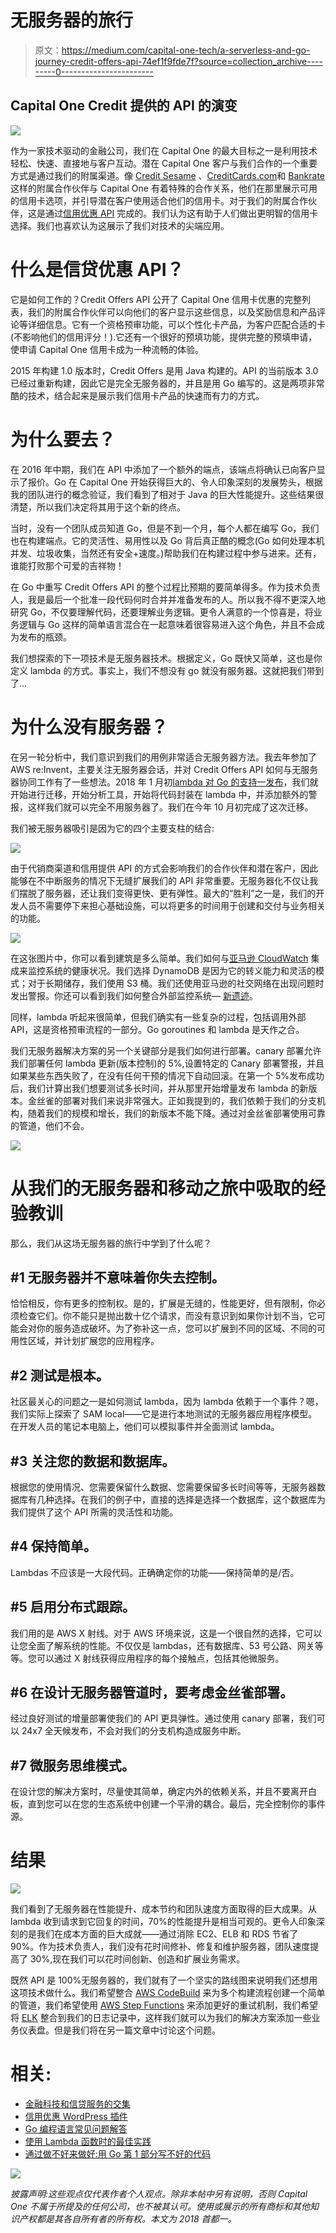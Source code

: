 # 无服务器的旅行

> 原文：<https://medium.com/capital-one-tech/a-serverless-and-go-journey-credit-offers-api-74ef1f9fde7f?source=collection_archive---------0----------------------->

## Capital One Credit 提供的 API 的演变

![](img/f2700ec18aef1dd966b7a664ce862b5d.png)

作为一家技术驱动的金融公司，我们在 Capital One 的最大目标之一是利用技术轻松、快速、直接地与客户互动。潜在 Capital One 客户与我们合作的一个重要方式是通过我们的附属渠道。像 [Credit Sesame](https://developer.capitalone.com/case-studies/CreditOffersAPI-CreditSesame/) 、[CreditCards.com](https://developer.capitalone.com/case-studies/CreditOffersAPI-CreditCards/)和 [Bankrate](https://developer.capitalone.com/case-studies/Bankrate-Case-Study/) 这样的附属合作伙伴与 Capital One 有着特殊的合作关系，他们在那里展示可用的信用卡选项，并引导潜在客户使用适合他们的信用卡。对于我们的附属合作伙伴，这是通过[信用优惠 API](https://developer.capitalone.com/products/credit-offers/homepage/) 完成的。我们认为这有助于人们做出更明智的信用卡选择。我们也喜欢认为这展示了我们对技术的尖端应用。

# 什么是信贷优惠 API？

它是如何工作的？Credit Offers API 公开了 Capital One 信用卡优惠的完整列表，我们的附属合作伙伴可以向他们的客户显示这些信息，以及奖励信息和产品评论等详细信息。它有一个资格预审功能，可以个性化卡产品，为客户匹配合适的卡(不影响他们的信用评分！).它还有一个很好的预填功能，提供完整的预填申请，使申请 Capital One 信用卡成为一种流畅的体验。

2015 年构建 1.0 版本时，Credit Offers 是用 Java 构建的。API 的当前版本 3.0 已经过重新构建，因此它是完全无服务器的，并且是用 Go 编写的。这是两项非常酷的技术，结合起来是展示我们信用卡产品的快速而有力的方式。

# 为什么要去？

在 2016 年中期，我们在 API 中添加了一个额外的端点，该端点将确认已向客户显示了报价。Go 在 Capital One 开始获得巨大的、令人印象深刻的发展势头，根据我的团队进行的概念验证，我们看到了相对于 Java 的巨大性能提升。这些结果很清楚，所以我们决定将其用于这个新的终点。

当时，没有一个团队成员知道 Go，但是不到一个月，每个人都在编写 Go，我们也在构建端点。它的灵活性、易用性以及 Go 背后真正酷的概念(Go 如何处理本机并发、垃圾收集，当然还有安全+速度。)帮助我们在构建过程中参与进来。还有，谁能打败那个可爱的吉祥物！

在 Go 中重写 Credit Offers API 的整个过程比预期的要简单得多。作为技术负责人，我是最后一个批准一段代码何时合并并准备发布的人。所以我不得不更深入地研究 Go，不仅要理解代码，还要理解业务逻辑。更令人满意的一个惊喜是，将业务逻辑与 Go 这样的简单语言混合在一起意味着很容易进入这个角色，并且不会成为发布的瓶颈。

我们想探索的下一项技术是无服务器技术。根据定义，Go 既快又简单，这也是你定义 lambda 的方式。事实上，我们不想没有 go 就没有服务器。这就把我们带到了…

# 为什么没有服务器？

在另一轮分析中，我们意识到我们的用例非常适合无服务器方法。我去年参加了 AWS re:Invent，主要关注无服务器会话，并对 Credit Offers API 如何与无服务器协同工作有了一些想法。2018 年 1 月初[lambda 对 Go 的支持一发布](https://aws.amazon.com/blogs/compute/announcing-go-support-for-aws-lambda/)，我们就开始进行迁移，开始分析工具，开始将代码封装在 lambda 中，并添加额外的警报，这样我们就可以完全不用服务器了。我们在今年 10 月初完成了这次迁移。

我们被无服务器吸引是因为它的四个主要支柱的结合:

![](img/792632583ff5e656e32f39b7cdc32e4b.png)

由于代销商渠道和信用提供 API 的方式会影响我们的合作伙伴和潜在客户，因此能够在不中断服务的情况下无缝扩展我们的 API 非常重要。无服务器化不仅让我们摆脱了服务器，还让我们变得更快、更有弹性。最大的“胜利”之一是，我们的开发人员不需要停下来担心基础设施，可以将更多的时间用于创建和交付与业务相关的功能。

![](img/1f7f4f0d1dd81af3bb3b661a66440614.png)

在这张图片中，你可以看到建筑是多么简单。我们如何与[亚马逊 CloudWatch](https://aws.amazon.com/cloudwatch/) 集成来监控系统的健康状况。我们选择 DynamoDB 是因为它的转义能力和灵活的模式；对于长期储存，我们使用 S3 桶。我们还使用亚马逊的社交网络在出现问题时发出警报。你还可以看到我们如何整合外部监控系统— [新遗迹](https://newrelic.com/)。

同样，lambda 听起来很简单，但我们确实有一些复杂的过程，包括调用外部 API，这是资格预审流程的一部分。Go goroutines 和 lambda 是天作之合。

我们无服务器解决方案的另一个关键部分是我们如何进行部署。canary 部署允许我们部署任何 lambda 更新(版本控制)的 5%,设置特定的 Canary 部署警报，并且如果某些东西失败了，在没有任何干预的情况下自动回滚。在第一个 5%发布成功后，我们计算出我们想要测试多长时间，并从那里开始增量发布 lambda 的新版本。金丝雀的部署对我们来说非常强大。正如我提到的，我们依赖于我们的分支机构，随着我们的规模和增长，我们的新版本不能下降。通过对金丝雀部署使用可靠的管道，他们不会。

![](img/6167dd8784a8db613e06135df1545118.png)

# 从我们的无服务器和移动之旅中吸取的经验教训

那么，我们从这场无服务器的旅行中学到了什么呢？

## **#1 无服务器并不意味着你失去控制。**

恰恰相反，你有更多的控制权。是的，扩展是无缝的，性能更好，但有限制，你必须检查它们。你不能只是抛出数十亿个请求，而没有意识到如果你计划不当，它可能会对你的服务造成破坏。为了弥补这一点，您可以扩展到不同的区域、不同的可用性区域，并计划扩展您的应用程序。

## **#2 测试是根本。**

社区最关心的问题之一是如何测试 lambda，因为 lambda 依赖于一个事件？嗯，我们实际上探索了 SAM local——它是进行本地测试的无服务器应用程序模型。在开发人员的笔记本电脑上，他们可以模拟事件并全面测试 lambda。

## **#3 关注您的数据和数据库。**

根据您的使用情况、您需要保留什么数据、您需要保留多长时间等等，无服务器数据库有几种选择。在我们的例子中，直接的选择是选择一个数据库，这个数据库为我们提供了这个 API 所需的灵活性和功能。

## **#4 保持简单。**

Lambdas 不应该是一大段代码。正确确定你的功能——保持简单的是/否。

## **#5 启用分布式跟踪。**

我们用的是 AWS X 射线。对于 AWS 环境来说，这是一个很自然的选择，它可以让您全面了解系统的性能。不仅仅是 lambdas，还有数据库、53 号公路、网关等等。您可以通过 X 射线获得应用程序的每个接触点，包括其他微服务。

## **#6 在设计无服务器管道时，要考虑金丝雀部署。**

经过良好测试的增量部署使我们的 API 更具弹性。通过使用 canary 部署，我们可以 24x7 全天候发布，不会对我们的分支机构造成服务中断。

## **#7 微服务思维模式。**

在设计您的解决方案时，尽量使其简单，确定内外的依赖关系，并且不要离开白板，直到您可以在您的生态系统中创建一个平滑的耦合。最后，完全控制你的事件源。

# 结果

![](img/1b8790d28dd14a99a55883298ed22518.png)

我们看到了无服务器在性能提升、成本节约和团队速度方面取得的巨大成果。从 lambda 收到请求到它回复的时间，70%的性能提升是相当可观的。更令人印象深刻的是我们在成本方面的巨大成就——通过消除 EC2、ELB 和 RDS 节省了 90%。作为技术负责人，我们没有花时间修补、修复和维护服务器，团队速度提高了 30%,现在我们可以花时间创新、创造和扩展业务需求。

既然 API 是 100%无服务器的，我们就有了一个坚实的路线图来说明我们还想用这项技术做什么。我们希望整合 [AWS CodeBuild](https://aws.amazon.com/codebuild/) 来为多个构建流程创建一个简单的管道，我们希望使用 [AWS Step Functions](https://aws.amazon.com/step-functions/) 来添加更好的重试机制，我们希望将 [ELK](https://www.elastic.co/elk-stack) 整合到我们的日志记录中，这样我们就可以为我们的解决方案添加一些业务仪表盘。但是我们将在另一篇文章中讨论这个问题。

# 相关:

*   [金融科技和信贷服务的交集](/capital-one-tech/the-intersection-of-fintech-and-credit-offers-1c1d935d1ef4)
*   [信用优惠 WordPress 插件](/capital-one-tech/credit-offers-api-open-source-wordpress-plugin-761665ca7f2)
*   [Go 编程语言常见问题解答](https://golang.org/doc/faq)
*   [使用 Lambda 函数时的最佳实践](https://docs.aws.amazon.com/lambda/latest/dg/best-practices.html)
*   [通过做不好来做好:用 Go 第 1 部分写不好的代码](/capital-one-tech/doing-well-by-doing-bad-writing-bad-code-with-go-part-1-2dbb96ce079a)

[![](img/c6c5bb1f3967049ba012aebf5757e08d.png)](https://medium.com/capital-one-tech/api/home)

*披露声明:这些观点仅代表作者个人观点。除非本帖中另有说明，否则 Capital One 不属于所提及的任何公司，也不被其认可。使用或展示的所有商标和其他知识产权都是其各自所有者的所有权。本文为 2018 首都一。*